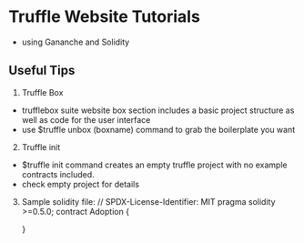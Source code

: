 # Truffle Website Tutorials

- using Gananche and Solidity

## Useful Tips

1. Truffle Box
- trufflebox suite website box section includes a basic project structure as well as code for the user interface
- use $truffle unbox (boxname) command to grab the boilerplate you want
2. Truffle init
- $truffle init command creates an empty truffle project with no example contracts included.
- check empty project for details
3. Sample solidity file:
    // SPDX-License-Identifier: MIT
    pragma solidity >=0.5.0;
    contract Adoption {

    }
